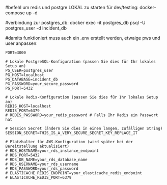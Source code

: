 #befehl um redis und postgre LOKAL zu starten für dev/testing:
docker-compose up -d

#verbindung zur postgres_db:
docker exec -it postgres_db psql -U postgres_user -d incident_db

#damits funktioniert muss auch ein .env erstellt werden, etwaige pws und user anpassen:
```
PORT=3000

# Lokale PostgreSQL-Konfiguration (passen Sie dies für Ihr lokales Setup an)
PG_USER=postgres_user
PG_HOST=localhost
PG_DATABASE=incident_db
PG_PASSWORD=your_secure_password
PG_PORT=5432

# Lokale Redis-Konfiguration (passen Sie dies für Ihr lokales Setup an)
REDIS_HOST=localhost
REDIS_PORT=6379
# REDIS_PASSWORD=your_redis_password # Falls Ihr Redis ein Passwort hat

# Session Secret (ändern Sie dies in einen langen, zufälligen String)
SESSION_SECRET=THIS_IS_A_VERY_SECURE_SECRET_KEY_REPLACE_IT

# Platzhalter für AWS-Konfiguration (wird später bei der Bereitstellung aktualisiert)
# RDS_HOSTNAME=your_rds_instance_endpoint
# RDS_PORT=5432
# RDS_DB_NAME=your_rds_database_name
# RDS_USERNAME=your_rds_username
# RDS_PASSWORD=your_rds_password
# ELASTICACHE_REDIS_ENDPOINT=your_elasticache_redis_endpoint
# ELASTICACHE_REDIS_PORT=6379
```